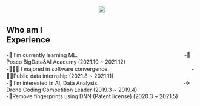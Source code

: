 </dv>
<h2>
 <!---https://hits.seeyoufarm.com/ -->  
     
<p align="center">
  <img src="https://capsule-render.vercel.app/api?color=ffdab9&type=waving&height=300&section=header&text=🍨Hi there, I’m Soeun&animation=fadeIn&fontSize=70" />
</p> 
 
<!--🍨Hi there, I’m Soeun-->
<!--[![Hits](https://hits.seeyoufarm.com/api/count/incr/badge.svg?url=https%3A%2F%2Fgithub.com%2FKnowsoeun%2FKnowsoeun&count_bg=%23D71515&title_bg=%23555555&icon=waze.svg&icon_color=%23E7E7E7&title=hits&edge_flat=false)](https://github.com/Knowsoeun/Knowsoeun)-->

 </h2>
 <h2>Who am I　　　　　　　　               　　　　　　　　 　Experience</h2>
 
-🌱 I’m currently learning ML. 　　　　　　　　  　　　　 　　　　　　　 -🌉Posco BigData&AI Academy (2021.10 ~ 2021.12)  
-👩🏻‍🎓 I majored in software convergence.　 　　　　　　　　　　　　　　     -🧏‍♀️Public data internship (2021.8 ~ 2021.11)<br>
-👀 I’m interested in AI, Data Analysis.　　　　　　　　　　　　　　　　-✈Drone Coding Competition Leader (2019.3 ~ 2019.4) <br>-📃Remove fingerprints using DNN (Patent license) (2020.3 ~ 2021.5) <!---🏬Pharmaceutical company web front-end (2021.2 ~ 2021.6)<br>-->  
<br>
<!-- ![a_9220601500_2026e1098266bc6df433535f5217afb103564ccf](https://user-images.githubusercontent.com/63652571/129332389-e8e63a8e-838a-4a68-a521-37f843e4cb17.gif)　    　　　　　![Top Langs](https://github-readme-stats.vercel.app/api/top-langs/?username=knowsoeun&layout=compact&theme=white) -->

<!-- [![Solved.ac프로필](http://mazassumnida.wtf/api/v2/generate_badge?boj=orpia)](https://solved.ac/orpia) -->
